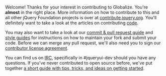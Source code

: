 Welcome! Thanks for your interest in contributing to Globalize. You're **almost** in the right place. More information on how to contribute to this and all other jQuery Foundation projects is over at [contribute.jquery.org](http://contribute.jquery.org). You'll definitely want to take a look at the articles on contributing [code](http://contribute.jquery.org/code).

You may also want to take a look at our [commit & pull request guide](http://contribute.jquery.org/commits-and-pull-requests/) and [style guides](http://contribute.jquery.org/style-guide/) for instructions on how to maintain your fork and submit your code. Before we can merge any pull request, we'll also need you to sign our [contributor license agreement](http://contribute.jquery.org/cla).

You can find us on [IRC](http://irc.jquery.org), specifically in #jqueryui-dev should you have any questions. If you've never contributed to open source before, we've put together [a short guide with tips, tricks, and ideas on getting started](http://contribute.jquery.org/open-source/).
